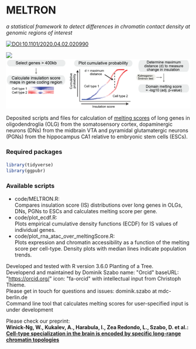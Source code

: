 # MELTRON 

_a statistical framework to detect differences in chromatin contact density at genomic regions of interest_

[![DOI:10.1101/2020.04.02.020990](http://img.shields.io/badge/DOI-10.1101/2020.04.02.020990-B31B1B.svg)](https://www.biorxiv.org/content/10.1101/2020.04.02.020990v1)

<img src="data/IS_gif.gif" width="350">

<img src="./data/meltron_pipeline.png" width="900">

Deposited scripts and files for calculation of [melting scores](https://www.biorxiv.org/content/10.1101/2020.04.02.020990v1) of long genes in oligodendroglia (OLG) from the somatosensory cortex, dopaminergic neurons (DNs) from the midbrain VTA and pyramidal glutamatergic neurons (PGNs) from the hippocampus CA1 relative to embryonic stem cells (ESCs).

### Required packages
```r
library(tidyverse)
library(ggpubr)
```

### Available scripts
- code/MELTRON.R:   
   Compares insulation score (IS) distributions over long genes in OLGs, DNs, PGNs to ESCs and calculates melting score per gene.   
- code/plot_ecdf.R:  
   Plots empirical cumulative density functions (ECDF) for IS values of individual genes.   
- code/plot_rna_atac_over_meltingScore.R:  
   Plots expression and chromatin accessibility as a function of the melting score per cell-type. Density plots with median lines indicate population trends.   

Developed and tested with R version 3.6.0 Planting of a Tree.  
Developend and maintained by Dominik Szabo 
  name: "Orcid"
  baseURL: "https://orcid.org/"
  icon: "fa-orcid" with intellectual input from Christoph Thieme.  
Please get in touch for questions and issues: dominik.szabo at mdc-berlin.de  
Command line tool that calculates melting scores for user-specified input is under development  

Please check our preprint:  
__Winick-Ng, W., Kukalev, A., Harabula, I., Zea Redondo, L., Szabo, D. et al.:  
[Cell-type specialization in the brain is encoded by specific long-range chromatin topologies](https://www.biorxiv.org/content/10.1101/2020.04.02.020990v1)__



